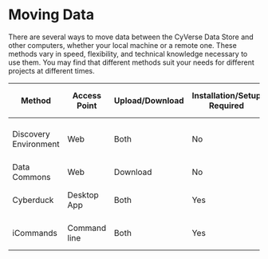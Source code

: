 # Moving Data

There are several ways to move data between the CyVerse Data Store and other computers, whether your local machine or a remote one. These methods vary in speed, flexibility, and technical knowledge necessary to use them. You may find that different methods suit your needs for different projects at different times.

| Method	        | Access Point | Upload/Download | Installation/Setup Required | Account Required | Max File Size |
|-----------------------|--------------|-----------------|-----------------------------|------------------|---------------|
| Discovery Environment | Web          | Both            | No                          | Yes              | 2GB/file upload, no limit import |
| Data Commons          | Web          | Download        | No                          | No               | 2GB/file      |
| Cyberduck             | Desktop App  | Both            | Yes                         | Yes, or public data only | > 10GB |
| iCommands             | Command line | Both            | Yes                         | Yes, or public data only | > 10GB |


